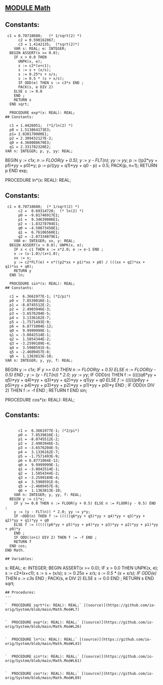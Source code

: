 
## [MODULE Math](https://github.com/io-core/Extras/blob/main/Math.Mod)

## Constants:
```
 c1 = 0.70710680;   (* 1/sqrt(2) *)
      c2 = 0.590162067;
      c3 = 1.4142135;  (*sqrt(2)*)
    VAR s: REAL; e: INTEGER;
  BEGIN ASSERT(x >= 0.0);
    IF x > 0.0 THEN
      UNPK(x, e);
      s := c2*(x+c1);
      s := s + (x/s);
      s := 0.25*s + x/s;
      s := 0.5 * (s + x/s);
      IF ODD(e) THEN s := c3*s END ;
      PACK(s, e DIV 2)
    ELSE s := 0.0
    END ;
    RETURN s
  END sqrt;

  PROCEDURE exp*(x: REAL): REAL;
## Constants:
```

      c1 = 1.4426951;  (*1/ln(2) *)
      p0 = 1.513864173E3;
      p1= 2.020170000E1;
      p2 = 2.309432127E-2;
      q0 = 4.368088670E3;
      q1 = 2.331782320E2;
    VAR n: INTEGER; p, y, yy: REAL;
  BEGIN y := c1*x;
    n := FLOOR(y + 0.5); y := y - FLT(n);
    yy := y*y;
    p := ((p2*yy + p1)*yy + p0)*y;
    p := p/((yy + q1)*yy + q0 - p) + 0.5;
    PACK(p, n+1); RETURN p
  END exp;

  PROCEDURE ln*(x: REAL): REAL;
## Constants:
```
 c1 = 0.70710680;  (* 1/sqrt(2) *)
      c2 =  0.69314720;  (* ln(2) *)
      p0 = -9.01746917E1;
      p1 =  9.34639006E1;
      p2 = -1.83278704E1;
      q0 = -4.50873458E1;
      q1 =  6.76106560E1;
      q2 = -2.07334879E1;
    VAR e: INTEGER; xx, y: REAL;
  BEGIN ASSERT(x > 0.0); UNPK(x, e);
    IF x < c1 THEN x := x*2.0; e := e-1 END ;
    x := (x-1.0)/(x+1.0);
    xx := x;
    y := c2*FLT(e) + x*((p2*xx + p1)*xx + p0) / (((xx + q2)*xx + q1)*xx + q0);
    RETURN y
  END ln;

  PROCEDURE sin*(x: REAL): REAL;
## Constants:
```

      c1 =  6.3661977E-1; (*2/pi*)
      p0 =  7.8539816E-1;
      p1 = -8.0745512E-2;
      p2 =  2.4903946E-3;
      p3 = -3.6576204E-5;
      p4 =  3.1336162E-7;
      p5 = -1.7571493E-9;
      p6 =  6.8771004E-12;
      q0 =  9.9999999E-1;
      q1 = -3.0842514E-1;
      q2 =  1.5854344E-2;
      q3 = -3.2599189E-4;
      q4 =  3.5908591E-6;
      q5 = -2.4609457E-8;
      q6 =  1.1363813E-10;
    VAR n: INTEGER; y, yy, f: REAL;
  BEGIN y := c1*x;
    IF y >= 0.0 THEN n := FLOOR(y + 0.5) ELSE n := FLOOR(y - 0.5) END ;
    y := (y - FLT(n)) * 2.0; yy := y*y;
    IF ODD(n) THEN f := (((((q6*yy + q5)*yy + q4)*yy + q3)*yy + q2)*yy + q1)*yy + q0
    ELSE f := ((((((p6*yy + p5)*yy + p4)*yy + p3)*yy + p2)*yy + p1)*yy + p0)*y
    END ;
    IF ODD(n DIV 2) THEN f := -f END ;
    RETURN f
  END sin;

  PROCEDURE cos*(x: REAL): REAL;
## Constants:
```

      c1 =  6.3661977E-1; (*2/pi*)
      p0 =  7.8539816E-1;
      p1 = -8.0745512E-2;
      p2 =  2.4903946E-3;
      p3 = -3.6576204E-5;
      p4 =  3.1336162E-7;
      p5 = -1.7571493E-9;
      p6 = 6.8771004E-12;
      q0 =  9.9999999E-1;
      q1 = -3.0842514E-1;
      q2 =  1.5854344E-2;
      q3 = -3.2599189E-4;
      q4 =  3.5908591E-6;
      q5 = -2.4609457E-8;
      q6 =  1.1363813E-10;
    VAR n: INTEGER; y, yy, f: REAL;
  BEGIN y := c1*x;
    IF y >= 0.0 THEN n := FLOOR(y + 0.5) ELSE n := FLOOR(y - 0.5) END ;
    y := (y - FLT(n)) * 2.0; yy := y*y;
    IF ~ODD(n) THEN f := (((((q6*yy + q5)*yy + q4)*yy + q3)*yy + q2)*yy + q1)*yy + q0
    ELSE f := ((((((p6*yy + p5)*yy + p4)*yy + p3)*yy + p2)*yy + p1)*yy + p0)*y
    END ;
    IF ODD((n+1) DIV 2) THEN f := -f END ;
    RETURN f
  END cos;
END Math.
```
```
## Variables:
```
 s: REAL; e: INTEGER;
  BEGIN ASSERT(x >= 0.0);
    IF x > 0.0 THEN
      UNPK(x, e);
      s := c2*(x+c1);
      s := s + (x/s);
      s := 0.25*s + x/s;
      s := 0.5 * (s + x/s);
      IF ODD(e) THEN s := c3*s END ;
      PACK(s, e DIV 2)
    ELSE s := 0.0
    END ;
    RETURN s
  END sqrt;

```
## Procedures:
---

`  PROCEDURE sqrt*(x: REAL): REAL;` [(source)](https://github.com/io-orig/System/blob/main/Math.Mod#L7)


`  PROCEDURE exp*(x: REAL): REAL;` [(source)](https://github.com/io-orig/System/blob/main/Math.Mod#L26)


`  PROCEDURE ln*(x: REAL): REAL;` [(source)](https://github.com/io-orig/System/blob/main/Math.Mod#L43)


`  PROCEDURE sin*(x: REAL): REAL;` [(source)](https://github.com/io-orig/System/blob/main/Math.Mod#L61)


`  PROCEDURE cos*(x: REAL): REAL;` [(source)](https://github.com/io-orig/System/blob/main/Math.Mod#L89)

